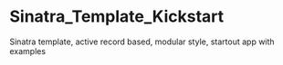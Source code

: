 Sinatra_Template_Kickstart
==========================

Sinatra template, active record based, modular style, startout app with examples
